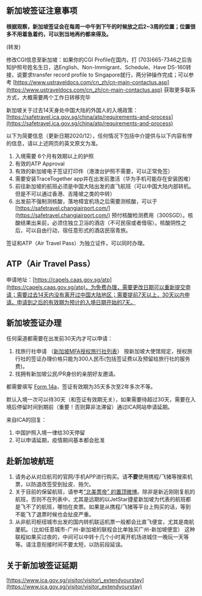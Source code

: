 ## 新加坡签证注意事项

**根据观察，新加坡签证会在每周一中午到下午的时候放之后2~3周的位置；位置很多不用着急着约，可以到当地再约都来得及。**

(转发)

修改CGI信息至新加坡：如果你的CGI Profile在国内，打 (703)665-7346之后告知护照号姓名生日，选English、Non-Immigrant、Schedule、Have DS-160转接，说要求transfer record profile to Singapore就行，两分钟操作完成；可以参考 [https://www.ustraveldocs.com/cn_zh/cn-main-contactus.asp](https://www.ustraveldocs.com/cn_zh/cn-main-contactus.asp) 获取更多联系方式，大概需要两个工作日转移完毕

新加坡关于过去14天身处中国大陆的外国人的入境政策：[https://safetravel.ica.gov.sg/china/atp/requirements-and-process](https://safetravel.ica.gov.sg/china/atp/requirements-and-process)

以下为简要信息（更新日期2020/12），任何情况下包括中介提供与以下内容有悖的信息，请以上述网页的英文原文为准。

1. 入境需要 6个月有效期以上的护照
2. 有效的ATP Approval
3. 有效的新加坡电子签证打印件（港澳台护照不需要，可以正常免签）
4. 需要安装TraceTogether app并在出发前激活（华为手机可能存在安装困难）
5. 前往新加坡的航班必须是中国大陆出发的直飞航班（可以中国大陆内部转机。但是不可以通过香港、吉隆坡之类的中转）
6. 出发前不强制测核酸，落地樟宜机场之后需要测核酸，可以于 [https://safetravel.changiairport.com/](https://safetravel.changiairport.com/) 预付核酸检测费用（300SGD）。核酸结果出来前，必须住独立卫浴的酒店（不可民宿或者借宿）。核酸阴性之后，可以自由行动，宿任意形式的酒店民宿青旅。

签证和ATP（Air Travel Pass）为独立证件，可以同时办理。

## ATP（Air Travel Pass）

申请地址：[https://capels.caas.gov.sg/atp](https://capels.caas.gov.sg/atp)，为免费办理，需要更改日期可以重新提交申请；需要过去14天内没有离开过中国大陆地区；需要提前7天以上，30天以内申请。申请到之后的有效期为预计的入境日期开始的7天。

## 新加坡签证办理

任何渠道都需要在出发前30天内才可以申请：

1. 找旅行社申请 （[新加坡MFA授权旅行社列表](https://www.mfa.gov.sg/-/media/Images/MFA/OverseasMission/China/List-of-Authorised-Visa-Agencies-in-China.pdf)） 按新加坡大使馆规定，授权旅行社的签证办理价格只能为300人民币(包括签证费以及预留给旅行社的服务费)。
2. 找拥有新加坡公民/PR身份的亲朋好友邀请。

都需要填写 [Form 14a](https://www.ica.gov.sg/docs/default-source/ica/forms/form14a.pdf)，签证有效期为35天多次至2年多次不等。

默认入境一次可以待30天（和签证有效期无关），如果需要待超过30天，需要在入境后停留时间到期前（重要！否则算非法滞留）通过ICA网站申请延期。

来自ICA的回复：

1. 中国护照入境一律给30天停留
2. 可以申请延期，疫情期间基本都会批准

## 赴新加坡航班

1. 请务必从对应航司的官网/手机APP进行购买。请**不要**使用携程/飞猪等搜索机票，以防退改签受到扯皮、拖欠。
2. 关于目前的保留航班，请参考[“北美票帝” 的置顶微博](https://weibo.com/airticketna)。除非是新近刚刚复航的航班，否则不在列表中，尤其是远期的以JetStar捷星新加坡为代表的航班都是飞不了的航班，哪怕在卖票。如果是从携程/飞猪等平台上购买的话，等到不能飞了退票时候也会扯皮严重。
3. 从非航司枢纽城市出发的国内转机联运机票一般都会比直飞便宜，尤其是南航厦航。（比如任意城市-广州-新加坡的联程会比单独买广州-新加坡便宜） 这种联程如果买过夜的，中间可以中转十几个小时离开机场进城住一晚玩一天等等。请注意衔接时间不要太短，以防前段延误。

## 关于新加坡签证延期

[https://www.ica.gov.sg/visitor/visitor\_extendyourstay](https://www.ica.gov.sg/visitor/visitor_extendyourstay)
